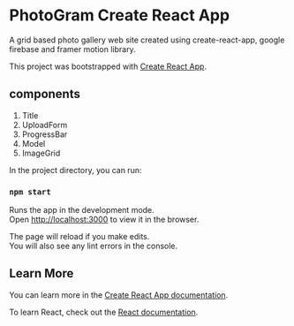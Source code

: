 # PhotoGram Create React App

A grid based photo gallery web site created using create-react-app, google firebase and framer motion library.

This project was bootstrapped with [Create React App](https://github.com/facebook/create-react-app).

## components

1. Title
2. UploadForm
3. ProgressBar
4. Model
5. ImageGrid



In the project directory, you can run:

### `npm start`

Runs the app in the development mode.\
Open [http://localhost:3000](http://localhost:3000) to view it in the browser.

The page will reload if you make edits.\
You will also see any lint errors in the console.

## Learn More

You can learn more in the [Create React App documentation](https://facebook.github.io/create-react-app/docs/getting-started).

To learn React, check out the [React documentation](https://reactjs.org/).
